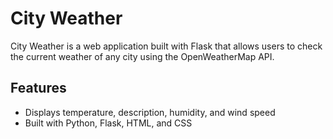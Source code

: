 # City Weather

City Weather is a web application built with Flask that allows users to check the current weather of any city using the OpenWeatherMap API.

## Features

- Displays temperature, description, humidity, and wind speed
- Built with Python, Flask, HTML, and CSS
